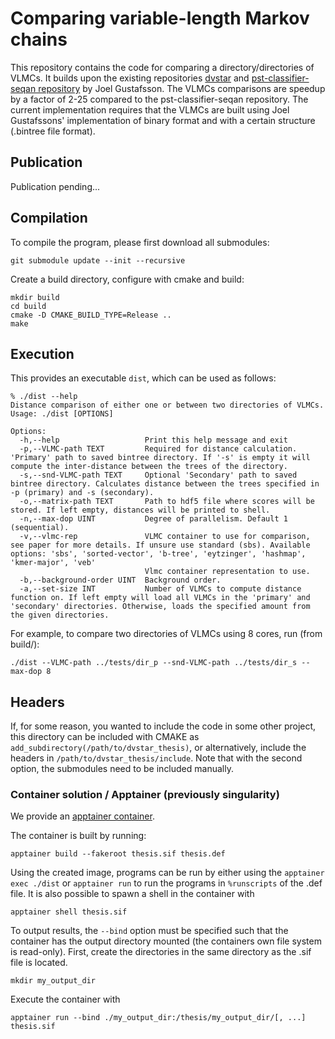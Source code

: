# Comparing variable-length Markov chains
This repository contains the code for comparing a directory/directories of VLMCs. It builds upon the existing repositories [dvstar](https://github.com/Schlieplab/dvstar) and [pst-classifier-seqan repository](https://github.com/Schlieplab/PstClassifierSeqan) by Joel Gustafsson. The VLMCs comparisons are speedup by a factor of 2-25 compared to the pst-classifier-seqan repository. The current implementation requires that the VLMCs are built using Joel Gustafssons' implementation of binary format and with a certain structure (.bintree file format).

## Publication

Publication pending...

## Compilation

To compile the program, please first download all submodules:

```shell script
git submodule update --init --recursive
```

Create a build directory, configure with cmake and build:

```shell script
mkdir build
cd build
cmake -D CMAKE_BUILD_TYPE=Release ..
make
```

## Execution

This provides an executable `dist`, which can be used as follows:

```shell
% ./dist --help
Distance comparison of either one or between two directories of VLMCs.
Usage: ./dist [OPTIONS]

Options:
  -h,--help                   Print this help message and exit
  -p,--VLMC-path TEXT         Required for distance calculation. 'Primary' path to saved bintree directory. If '-s' is empty it will compute the inter-distance between the trees of the directory.
  -s,--snd-VLMC-path TEXT     Optional 'Secondary' path to saved bintree directory. Calculates distance between the trees specified in -p (primary) and -s (secondary).
  -o,--matrix-path TEXT       Path to hdf5 file where scores will be stored. If left empty, distances will be printed to shell.
  -n,--max-dop UINT           Degree of parallelism. Default 1 (sequential).
  -v,--vlmc-rep               VLMC container to use for comparison, see paper for more details. If unsure use standard (sbs). Available options: 'sbs', 'sorted-vector', 'b-tree', 'eytzinger', 'hashmap', 'kmer-major', 'veb'
                              Vlmc container representation to use.
  -b,--background-order UINT  Background order.
  -a,--set-size INT           Number of VLMCs to compute distance function on. If left empty will load all VLMCs in the 'primary' and 'secondary' directories. Otherwise, loads the specified amount from the given directories. 
```

For example, to compare two directories of VLMCs using 8 cores, run (from build/):

```shell
./dist --VLMC-path ../tests/dir_p --snd-VLMC-path ../tests/dir_s --max-dop 8
```

## Headers

If, for some reason, you wanted to include the code in some other project, this directory can be included with CMAKE as
`add_subdirectory(/path/to/dvstar_thesis)`, or alternatively, include the headers
in `/path/to/dvstar_thesis/include`.
Note that with the second option, the submodules need to be included manually.

### Container solution / Apptainer (previously singularity)

We provide an [apptainer container](https://apptainer.org/).

The container is built by running:

```shell script
apptainer build --fakeroot thesis.sif thesis.def
```

Using the created image, programs can be run by either using the ```apptainer exec ./dist``` or ```apptainer run``` to run the programs in ```%runscripts``` of the .def file. It is also possible to spawn a shell in the container with 
```shell script
apptainer shell thesis.sif
```

To output results, the ```--bind``` option must be specified such that the container has the output directory mounted (the containers own file system is read-only). First, create the directories in the same directory as the .sif file is located. 
```shell script
mkdir my_output_dir
```
Execute the container with
```shell script
apptainer run --bind ./my_output_dir:/thesis/my_output_dir/[, ...] thesis.sif
```